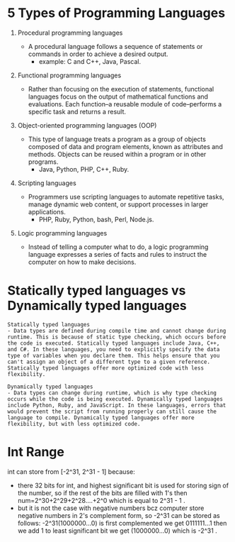 # 5 Types of Programming Languages
1. Procedural programming languages
    - A procedural language follows a sequence of statements or commands in order to achieve a desired output. 
        - example: C and C++, Java, Pascal.

2. Functional programming languages
    - Rather than focusing on the execution of statements, functional languages focus on the output of mathematical functions and evaluations. Each function–a reusable module of code–performs a specific task and returns a result.

3. Object-oriented programming languages (OOP)
    - This type of language treats a program as a group of objects composed of data and program elements, known as attributes and methods. Objects can be reused within a program or in other programs. 
        - Java, Python, PHP, C++, Ruby.
4. Scripting languages
    - Programmers use scripting languages to automate repetitive tasks, manage dynamic web content, or support processes in larger applications.
        - PHP, Ruby, Python, bash, Perl, Node.js.
5. Logic programming languages
    - Instead of telling a computer what to do, a logic programming language expresses a series of facts and rules to instruct the computer on how to make decisions.

# Statically typed languages vs Dynamically typed languages

    Statically typed languages
    - Data types are defined during compile time and cannot change during runtime. This is because of static type checking, which occurs before the code is executed. Statically typed languages include Java, C++, and C#. In these languages, you need to explicitly specify the data type of variables when you declare them. This helps ensure that you can't assign an object of a different type to a given reference. Statically typed languages offer more optimized code with less flexibility.
    
    Dynamically typed languages    
    - Data types can change during runtime, which is why type checking occurs while the code is being executed. Dynamically typed languages include Python, Ruby, and JavaScript. In these languages, errors that would prevent the script from running properly can still cause the language to compile. Dynamically typed languages offer more flexibility, but with less optimized code.

# Int Range
int can store from [-2^31, 2^31 - 1] because:
- there 32 bits for int, and highest significant bit is used for storing sign of the number, so if the rest of the bits are filled with 1's then num=2^30+2^29+2^28....+2^0 which is equal to 2^31 - 1 .
- but it is not the case with negative numbers bcz computer store negative numbers in 2's complement form, so -2^31 can be stored as follows: -2^31(1000000...0) is first complemented we get 0111111...1 then we add 1 to least significant bit we get (1000000...0) which is -2^31 . 
